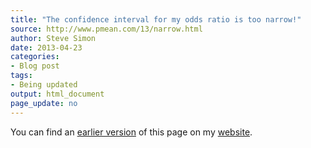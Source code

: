 ```yaml
---
title: "The confidence interval for my odds ratio is too narrow!"
source: http://www.pmean.com/13/narrow.html
author: Steve Simon
date: 2013-04-23
categories:
- Blog post
tags:
- Being updated
output: html_document
page_update: no
---
```


You can find an [earlier version][sim1] of this page on my [website][sim2].

[sim1]: http://www.pmean.com/13/narrow.html
[sim2]: http://www.pmean.com
